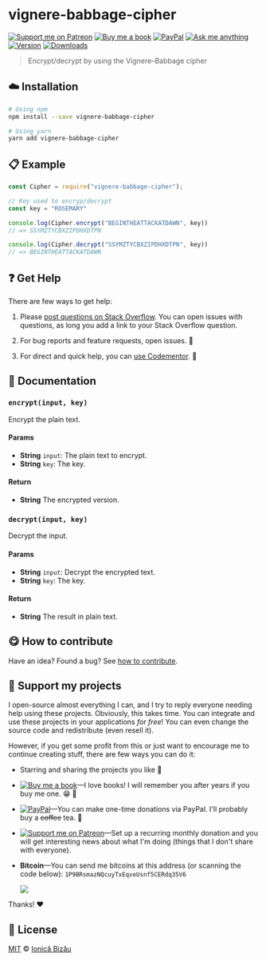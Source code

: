 <!-- Please do not edit this file. Edit the `blah` field in the `package.json` instead. If in doubt, open an issue. -->


# vignere-babbage-cipher

 [![Support me on Patreon][badge_patreon]][patreon] [![Buy me a book][badge_amazon]][amazon] [![PayPal][badge_paypal_donate]][paypal-donations] [![Ask me anything](https://img.shields.io/badge/ask%20me-anything-1abc9c.svg)](https://github.com/IonicaBizau/ama) [![Version](https://img.shields.io/npm/v/vignere-babbage-cipher.svg)](https://www.npmjs.com/package/vignere-babbage-cipher) [![Downloads](https://img.shields.io/npm/dt/vignere-babbage-cipher.svg)](https://www.npmjs.com/package/vignere-babbage-cipher)

> Encrypt/decrypt by using the Vignere–Babbage cipher

## :cloud: Installation

```sh
# Using npm
npm install --save vignere-babbage-cipher

# Using yarn
yarn add vignere-babbage-cipher
```


## :clipboard: Example



```js
const Cipher = require("vignere-babbage-cipher");

// Key used to encryp/decrypt
const key = "ROSEMARY"

console.log(Cipher.encrypt("BEGINTHEATTACKATDAWN", key))
// => SSYMZTYCBXZIPDHXDTPN

console.log(Cipher.decrypt("SSYMZTYCBXZIPDHXDTPN", key))
// => BEGINTHEATTACKATDAWN
```



## :question: Get Help

There are few ways to get help:

 1. Please [post questions on Stack Overflow](https://stackoverflow.com/questions/ask). You can open issues with questions, as long you add a link to your Stack Overflow question.
 2. For bug reports and feature requests, open issues. :bug:

 3. For direct and quick help, you can [use Codementor](https://www.codementor.io/johnnyb). :rocket:



## :memo: Documentation


### `encrypt(input, key)`
Encrypt the plain text.

#### Params

- **String** `input`: The plain text to encrypt.
- **String** `key`: The key.

#### Return
- **String** The encrypted version.

### `decrypt(input, key)`
Decrypt the input.

#### Params

- **String** `input`: Decrypt the encrypted text.
- **String** `key`: The key.

#### Return
- **String** The result in plain text.



## :yum: How to contribute
Have an idea? Found a bug? See [how to contribute][contributing].


## :sparkling_heart: Support my projects

I open-source almost everything I can, and I try to reply everyone needing help using these projects. Obviously,
this takes time. You can integrate and use these projects in your applications *for free*! You can even change the source code and redistribute (even resell it).

However, if you get some profit from this or just want to encourage me to continue creating stuff, there are few ways you can do it:


 - Starring and sharing the projects you like :rocket:
 - [![Buy me a book][badge_amazon]][amazon]—I love books! I will remember you after years if you buy me one. :grin: :book:
 - [![PayPal][badge_paypal]][paypal-donations]—You can make one-time donations via PayPal. I'll probably buy a ~~coffee~~ tea. :tea:
 - [![Support me on Patreon][badge_patreon]][patreon]—Set up a recurring monthly donation and you will get interesting news about what I'm doing (things that I don't share with everyone).
 - **Bitcoin**—You can send me bitcoins at this address (or scanning the code below): `1P9BRsmazNQcuyTxEqveUsnf5CERdq35V6`

    ![](https://i.imgur.com/z6OQI95.png)


Thanks! :heart:



## :scroll: License

[MIT][license] © [Ionică Bizău][website]


[badge_patreon]: https://ionicabizau.github.io/badges/patreon.svg
[badge_amazon]: https://ionicabizau.github.io/badges/amazon.svg
[badge_paypal]: https://ionicabizau.github.io/badges/paypal.svg
[badge_paypal_donate]: https://ionicabizau.github.io/badges/paypal_donate.svg

[patreon]: https://www.patreon.com/ionicabizau
[amazon]: http://amzn.eu/hRo9sIZ
[paypal-donations]: https://www.paypal.com/cgi-bin/webscr?cmd=_s-xclick&hosted_button_id=RVXDDLKKLQRJW

[license]: http://showalicense.com/?fullname=Ionic%C4%83%20Biz%C4%83u%20%3Cbizauionica%40gmail.com%3E%20(https%3A%2F%2Fionicabizau.net)&year=2018#license-mit
[website]: https://ionicabizau.net
[contributing]: /CONTRIBUTING.md
[docs]: /DOCUMENTATION.md
